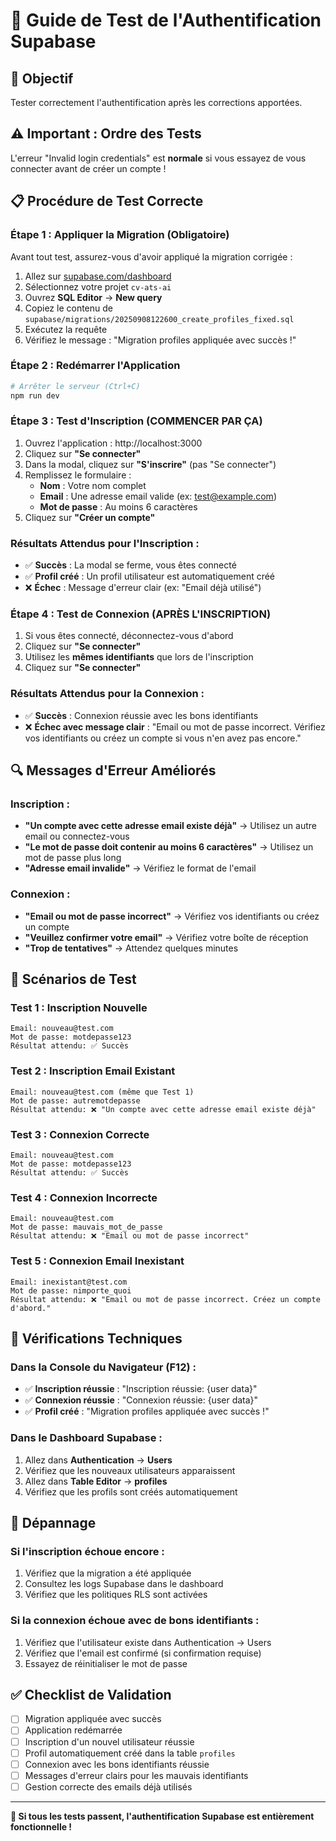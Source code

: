 # 🧪 Guide de Test de l'Authentification Supabase

## 🎯 Objectif
Tester correctement l'authentification après les corrections apportées.

## ⚠️ Important : Ordre des Tests
L'erreur "Invalid login credentials" est **normale** si vous essayez de vous connecter avant de créer un compte !

## 📋 Procédure de Test Correcte

### Étape 1 : Appliquer la Migration (Obligatoire)
Avant tout test, assurez-vous d'avoir appliqué la migration corrigée :

1. Allez sur [supabase.com/dashboard](https://supabase.com/dashboard)
2. Sélectionnez votre projet `cv-ats-ai`
3. Ouvrez **SQL Editor** → **New query**
4. Copiez le contenu de `supabase/migrations/20250908122600_create_profiles_fixed.sql`
5. Exécutez la requête
6. Vérifiez le message : "Migration profiles appliquée avec succès !"

### Étape 2 : Redémarrer l'Application
```bash
# Arrêter le serveur (Ctrl+C)
npm run dev
```

### Étape 3 : Test d'Inscription (COMMENCER PAR ÇA)
1. Ouvrez l'application : http://localhost:3000
2. Cliquez sur **"Se connecter"**
3. Dans la modal, cliquez sur **"S'inscrire"** (pas "Se connecter")
4. Remplissez le formulaire :
   - **Nom** : Votre nom complet
   - **Email** : Une adresse email valide (ex: test@example.com)
   - **Mot de passe** : Au moins 6 caractères
5. Cliquez sur **"Créer un compte"**

### Résultats Attendus pour l'Inscription :
- ✅ **Succès** : La modal se ferme, vous êtes connecté
- ✅ **Profil créé** : Un profil utilisateur est automatiquement créé
- ❌ **Échec** : Message d'erreur clair (ex: "Email déjà utilisé")

### Étape 4 : Test de Connexion (APRÈS L'INSCRIPTION)
1. Si vous êtes connecté, déconnectez-vous d'abord
2. Cliquez sur **"Se connecter"**
3. Utilisez les **mêmes identifiants** que lors de l'inscription
4. Cliquez sur **"Se connecter"**

### Résultats Attendus pour la Connexion :
- ✅ **Succès** : Connexion réussie avec les bons identifiants
- ❌ **Échec avec message clair** : "Email ou mot de passe incorrect. Vérifiez vos identifiants ou créez un compte si vous n'en avez pas encore."

## 🔍 Messages d'Erreur Améliorés

### Inscription :
- **"Un compte avec cette adresse email existe déjà"** → Utilisez un autre email ou connectez-vous
- **"Le mot de passe doit contenir au moins 6 caractères"** → Utilisez un mot de passe plus long
- **"Adresse email invalide"** → Vérifiez le format de l'email

### Connexion :
- **"Email ou mot de passe incorrect"** → Vérifiez vos identifiants ou créez un compte
- **"Veuillez confirmer votre email"** → Vérifiez votre boîte de réception
- **"Trop de tentatives"** → Attendez quelques minutes

## 🧪 Scénarios de Test

### Test 1 : Inscription Nouvelle
```
Email: nouveau@test.com
Mot de passe: motdepasse123
Résultat attendu: ✅ Succès
```

### Test 2 : Inscription Email Existant
```
Email: nouveau@test.com (même que Test 1)
Mot de passe: autremotdepasse
Résultat attendu: ❌ "Un compte avec cette adresse email existe déjà"
```

### Test 3 : Connexion Correcte
```
Email: nouveau@test.com
Mot de passe: motdepasse123
Résultat attendu: ✅ Succès
```

### Test 4 : Connexion Incorrecte
```
Email: nouveau@test.com
Mot de passe: mauvais_mot_de_passe
Résultat attendu: ❌ "Email ou mot de passe incorrect"
```

### Test 5 : Connexion Email Inexistant
```
Email: inexistant@test.com
Mot de passe: nimporte_quoi
Résultat attendu: ❌ "Email ou mot de passe incorrect. Créez un compte d'abord."
```

## 🔧 Vérifications Techniques

### Dans la Console du Navigateur (F12) :
- ✅ **Inscription réussie** : "Inscription réussie: {user data}"
- ✅ **Connexion réussie** : "Connexion réussie: {user data}"
- ✅ **Profil créé** : "Migration profiles appliquée avec succès !"

### Dans le Dashboard Supabase :
1. Allez dans **Authentication** → **Users**
2. Vérifiez que les nouveaux utilisateurs apparaissent
3. Allez dans **Table Editor** → **profiles**
4. Vérifiez que les profils sont créés automatiquement

## 🚨 Dépannage

### Si l'inscription échoue encore :
1. Vérifiez que la migration a été appliquée
2. Consultez les logs Supabase dans le dashboard
3. Vérifiez que les politiques RLS sont activées

### Si la connexion échoue avec de bons identifiants :
1. Vérifiez que l'utilisateur existe dans Authentication → Users
2. Vérifiez que l'email est confirmé (si confirmation requise)
3. Essayez de réinitialiser le mot de passe

## ✅ Checklist de Validation

- [ ] Migration appliquée avec succès
- [ ] Application redémarrée
- [ ] Inscription d'un nouvel utilisateur réussie
- [ ] Profil automatiquement créé dans la table `profiles`
- [ ] Connexion avec les bons identifiants réussie
- [ ] Messages d'erreur clairs pour les mauvais identifiants
- [ ] Gestion correcte des emails déjà utilisés

---

**🎉 Si tous les tests passent, l'authentification Supabase est entièrement fonctionnelle !**